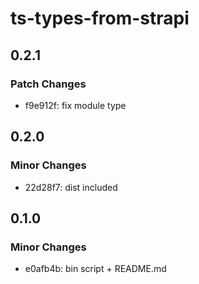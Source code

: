 # ts-types-from-strapi

## 0.2.1

### Patch Changes

- f9e912f: fix module type

## 0.2.0

### Minor Changes

- 22d28f7: dist included

## 0.1.0

### Minor Changes

- e0afb4b: bin script + README.md
